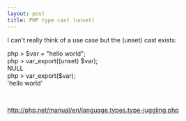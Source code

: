 ```yaml
---
layout: post
title: PHP type cast (unset)
---
```


<p>I can't really think of a use case but the (unset) cast exists:</p>

<p>php &gt; $var = "hello world";<br />
php &gt; var_export((unset) $var);<br />
NULL<br />
php &gt; var_export($var);<br />
'hello world'</p>

<p>&nbsp;</p>

<p><a href="http://php.net/manual/en/language.types.type-juggling.php">http://php.net/manual/en/language.types.type-juggling.php</a></p>
